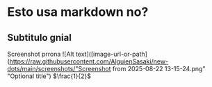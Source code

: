 # Esto usa markdown no?

## Subtitulo gnial

Screenshot prrona
![Alt text]([image-url-or-path](https://raw.githubusercontent.com/AlguienSasaki/new-dots/main/screenshots/"Screenshot from 2025-08-22 13-15-24.png" "Optional title")
$\frac{1}{2}$
